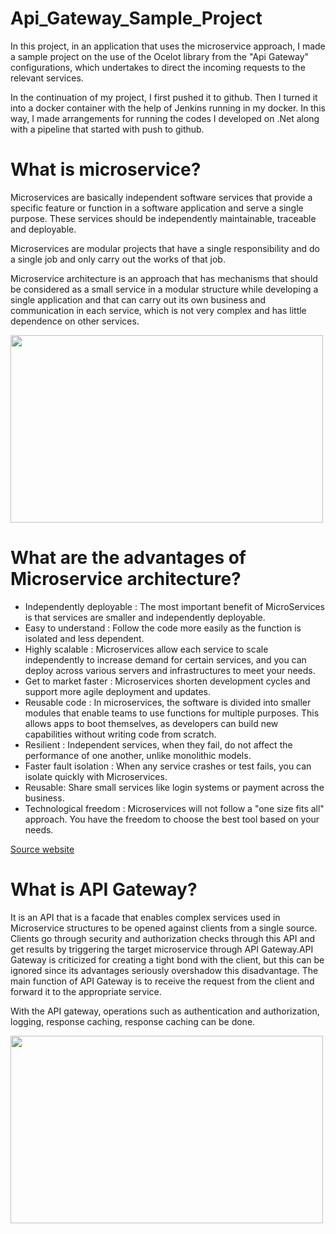 # Api_Gateway_Sample_Project

In this project, in an application that uses the microservice approach, I made a sample project on the use of the Ocelot library from the "Api Gateway" configurations, which undertakes to direct the incoming requests to the relevant services.

In the continuation of my project, I first pushed it to github. Then I turned it into a docker container with the help of Jenkins running in my docker. In this way, I made arrangements for running the codes I developed on .Net along with a pipeline that started with push to github.


# What is microservice?

Microservices are basically independent software services that provide a specific feature or function in a software application and serve a single purpose. These services should be independently maintainable, traceable and deployable.

Microservices are modular projects that have a single responsibility and do a single job and only carry out the works of that job.

Microservice architecture is an approach that has mechanisms that should be considered as a small service in a modular structure while developing a single application and that can carry out its own business and communication in each service, which is not very complex and has little dependence on other services.

<img src="http://mustafabas.me/Images/Uploads/microservices-and-monolithic-architecturesjpg_size.jpg" width="500" height="300">

# What are the advantages of Microservice architecture?

- Independently deployable : The most important benefit of MicroServices is that services are smaller and independently deployable.
- Easy to understand : Follow the code more easily as the function is isolated and less dependent.
- Highly scalable : Microservices allow each service to scale independently to increase demand for certain services, and you can deploy across various servers and infrastructures to meet your needs.
- Get to market faster : Microservices shorten development cycles and support more agile deployment and updates.
- Reusable code : In microservices, the software is divided into smaller modules that enable teams to use functions for multiple purposes. This allows apps to boot themselves, as developers can build new capabilities without writing code from scratch.
- Resilient : Independent services, when they fail, do not affect the performance of one another, unlike monolithic models.
- Faster fault isolation : When any service crashes or test fails, you can isolate quickly with Microservices.
- Reusable: Share small services like login systems or payment across the business.
- Technological freedom : Microservices will not follow a "one size fits all" approach. You have the freedom to choose the best tool based on your needs.

[Source website](https://mindmajix.com/what-is-microservices#benefits)
# What is API Gateway?

It is an API that is a facade that enables complex services used in Microservice structures to be opened against clients from a single source. Clients go through security and authorization checks through this API and get results by triggering the target microservice through API Gateway.API Gateway is criticized for creating a tight bond with the client, but this can be ignored since its advantages seriously overshadow this disadvantage. The main function of API Gateway is to receive the request from the client and forward it to the appropriate service.

With the API gateway, operations such as authentication and authorization, logging, response caching, response caching can be done.

<img src="http://mustafabas.me/Images/Uploads/1_5uiljeete7o-u0klbk1kpgjpeg_size.jpeg" width="500" height="300">


